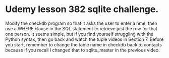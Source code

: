 # Udemy lesson 382 sqlite challenge.

Modify the checkdb program so that it asks the user to enter a nme, then use a WHERE clause in the SQL statement to retrieve just the row for that one person.
It seems simple, but if you find yourself struggling with the Python syntax, then go back and watch the tuple videos in Section 7.
Before you start, remember to change the table name in checkdb back to contacts because if you recall I changed that to sqlite_master in the previous video.
